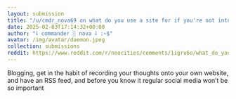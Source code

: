 ```yaml
---
layout: submission
title: "/u/cmdr_nova69 on what do you use a site for if you're not into fanclubs or making art?"
date: 2025-02-03T17:14:32+00:00
author: "⸸ commander ░ nova ⸸ :~$"
avatar: /img/avatar/daemon.jpeg
collection: submissions
reddit: https://www.reddit.com/r/neocities/comments/1igru6o/what_do_you_use_a_site_for_if_youre_not_into/marlqxu/
---
```


<p><div class="md">
<p>Blogging, get in the habit of recording your thoughts onto your own website, and have an RSS feed, and before you know it regular social media won’t be so important</p> </div></p><p></p><p><!-- SC_ON --></p>

